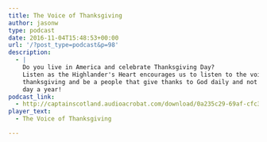 ```yaml
---
title: The Voice of Thanksgiving
author: jasonw
type: podcast
date: 2016-11-04T15:48:53+00:00
url: '/?post_type=podcast&p=98'
description:
  - |
    Do you live in America and celebrate Thanksgiving Day?
    Listen as the Highlander's Heart encourages us to listen to the voice of
    thanksgiving and be a people that give thanks to God daily and not just one
    day a year!
podcast_link:
  - http://captainscotland.audioacrobat.com/download/0a235c29-69af-cfc3-5412-260dfc794430.mp3
player_text:
  - The Voice of Thanksgiving

---
```

